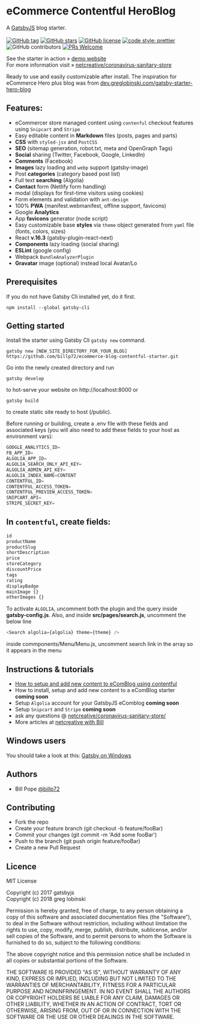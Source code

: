 # eCommerce Contentful HeroBlog
A [GatsbyJS](https://www.gatsbyjs.org/) blog starter. <br /><br />
[![GitHub tag](https://img.shields.io/github/tag/billp72/ecommerce-blog-contentful-starter.svg)](https://github.com/billp72/ecommerce-blog-contentful-starter)
[![GitHub stars](https://img.shields.io/github/stars/billp72/ecommerce-blog-contentful-starter.svg)](https://github.com/billp72/gatsby-starter-personal-blog/stargazers)
[![GitHub license](https://img.shields.io/github/license/billp72/ecommerce-blog-contentful-starter.svg)](https://github.com/billp72/ecommerce-blog-contentful-starter/blob/master/LICENSE)
[![code style: prettier](https://img.shields.io/badge/code_style-prettier-ff69b4.svg?style=flat-square)](https://github.com/prettier/prettier)
![GitHub contributors](https://img.shields.io/github/contributors/billp72/ecommerce-blog-contentful-starter.svg)
[![PRs Welcome](https://img.shields.io/badge/PRs-welcome-brightgreen.svg?style=flat-square)](http://makeapullrequest.com)

See the starter in action » [demo website](https://5e73f9cfd087db0008030415--ecommerce-blog.netlify.com/) <br />For more information visit » [netcreative/coronavirus-sanitary-store](https://www.netcreative.org/coronavirus-sanitary-store/)

Ready to use and easily customizable after install.
The inspiration for eCommerce Hero plus blog was from [dev.greglobinski.com/gatsby-starter-hero-blog](https://dev.greglobinski.com/gatsby-starter-hero-blog/)
  <br />
## Features:
- eCommercer store managed content using `contenful` checkout features using `Snipcart` and `Stripe`
- Easy editable content in **Markdown** files (posts, pages and parts)
- **CSS** with `styled-jsx` and `PostCSS`
- **SEO** (sitemap generation, robot.txt, meta and OpenGraph Tags)
- **Social** sharing (Twitter, Facebook, Google, LinkedIn)
- **Comments** (Facebook)
- **Images** lazy loading and `webp` support (gatsby-image)
- Post **categories** (category based post list)
- Full text **searching** (Algolia)
- **Contact** form (Netlify form handling)
- modal (displays for first-time visitors using cookies)
- Form elements and validation with `ant-design`
- 100% **PWA** (manifest.webmanifest, offline support, favicons)
- Google **Analytics**
- App **favicons** generator (node script)
- Easy customizable base **styles** via `theme` object generated from `yaml` file (fonts, colors, sizes)
- React **v.16.3** (gatsby-plugin-react-next)
- **Components** lazy loading (social sharing)
- **ESLint** (google config)
- Webpack `BundleAnalyzerPlugin`
- **Gravatar** image (optional) instead local Avatar/Lo
## Prerequisites

If you do not have Gatsby Cli installed yet, do it first.

```text
npm install --global gatsby-cli
```
## Getting started

Install the starter using Gatsby Cli `gatsby new` command.

```text
gatsby new [NEW_SITE_DIRECTORY_FOR_YOUR_BLOG] https://github.com/billp72/ecommerce-blog-contentful-starter.git
```
Go into the newly created directory and run

```text
gatsby develop
```

to hot-serve your website on http://localhost:8000 or

```text
gatsby build
```

to create static site ready to host (/public).

Before running or building, create a .env file with these fields and associated keys (you will also need to add these fields to your host as environment vars):

```javascript
GOOGLE_ANALYTICS_ID=
FB_APP_ID=
ALGOLIA_APP_ID=
ALGOLIA_SEARCH_ONLY_API_KEY=
ALGOLIA_ADMIN_API_KEY=
ALGOLIA_INDEX_NAME=CONTENT
CONTENTFUL_ID=
CONTENTFUL_ACCESS_TOKEN=
CONTENTFUL_PREVIEW_ACCESS_TOKEN=
SNIPCART_API=
STRIPE_SECRET_KEY=
```
## In `contentful`, create fields:

```javascript
id
productName
productSlug
shortDescription
price
storeCategory
discountPrice
tags
rating
displayBadge
mainImage {}
otherImages {}
```

To activate `ALGOLIA`, uncomment both the plugin and the query inside **gatsby-config.js**. Also, and inside **src/pages/search.js**, uncomment the below line
```javascript
<Search algolia={algolia} theme={theme} />
```
inside commponents/Menu/Menu.js, uncomment search link in the array so it appears in the menu

## Instructions & tutorials
- [How to setup and add new content to eComBlog using contentful](https://www.contentful.com/)
- How to install, setup and add new content to a eComBlog starter **coming soon**
- Setup `Algolia` account for your GatsbyJS eComblog **coming soon**
- Setup `Snipcart` and `Stripe` **coming soon**
- ask any questions @ [netcreative/coronavirus-sanitary-store/](https://www.netcreative.org/coronavirus-sanitary-store/)
- More articles at [netcreative with Bill](https://netcreative.org)
## Windows users

You should take a look at this: [Gatsby on Windows](https://www.gatsbyjs.org/docs/gatsby-on-windows/)

## Authors

- Bill Pope [@billp72](https://github.com/billp72)

## Contributing

- Fork the repo
- Create your feature branch (git checkout -b feature/fooBar)
- Commit your changes (git commit -m 'Add some fooBar')
- Push to the branch (git push origin feature/fooBar)
- Create a new Pull Request

## Licence

MIT License

Copyright (c) 2017 gatsbyjs <br />Copyright (c) 2018 greg lobinski

Permission is hereby granted, free of charge, to any person obtaining a copy of this software and associated documentation files (the "Software"), to deal in the Software without restriction, including without limitation the rights to use, copy, modify, merge, publish, distribute, sublicense, and/or sell
copies of the Software, and to permit persons to whom the Software is furnished to do so, subject to the following conditions:

The above copyright notice and this permission notice shall be included in all copies or substantial portions of the Software.

THE SOFTWARE IS PROVIDED "AS IS", WITHOUT WARRANTY OF ANY KIND, EXPRESS OR IMPLIED, INCLUDING BUT NOT LIMITED TO THE WARRANTIES OF MERCHANTABILITY, FITNESS FOR A PARTICULAR PURPOSE AND NONINFRINGEMENT. IN NO EVENT SHALL THE AUTHORS OR COPYRIGHT HOLDERS BE LIABLE FOR ANY CLAIM, DAMAGES OR OTHER LIABILITY, WHETHER IN AN ACTION OF CONTRACT, TORT OR OTHERWISE, ARISING FROM, OUT OF OR IN CONNECTION WITH THE SOFTWARE OR THE USE OR OTHER DEALINGS IN THE SOFTWARE.